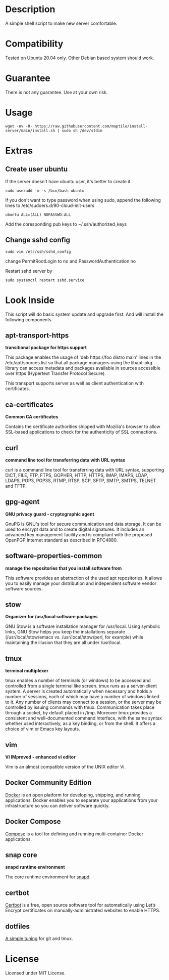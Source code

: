 # Description

A simple shell script to make new server comfortable.

# Compatibility

Tested on Ubuntu 20.04 only. Other Debian based system should work.

# Guarantee

There is not any guarantee. Use at your own risk.

# Usage

```
wget -nv -O- https://raw.githubusercontent.com/maptile/install-server/main/install.sh | sudo sh /dev/stdin
```

# Extras

## Create user ubuntu

If the server doesn't have ubuntu user, it's better to create it.

```
sudo useradd -m -s /bin/bash ubuntu
```

If you don't want to type password when using sudo, append the following lines to /etc/sudoers.d/90-cloud-init-users

```
ubuntu ALL=(ALL) NOPASSWD:ALL
```

Add the coresponding pub keys to ~/.ssh/authorized_keys

## Change sshd config

```
sudo vim /etc/ssh/sshd_config
```

change PermitRootLogin to no and PasswordAuthentication no

Restart sshd server by

```
sudo systemctl restart sshd.service
```

# Look Inside

This script will do basic system update and upgrade first. And will install the following components.

## apt-transport-https

**transitional package for https support**

This package enables the usage of 'deb https://foo distro main' lines in the /etc/apt/sources.list so that all package managers using the libapt-pkg library can access metadata and packages available in sources accessible over https (Hypertext Transfer Protocol Secure).

This transport supports server as well as client authentication with certificates.

## ca-certificates

**Common CA certificates**

Contains the certificate authorities shipped with Mozilla's browser to allow SSL-based applications to check for the authenticity of SSL connections.

## curl

**command line tool for transferring data with URL syntax**

curl is a command line tool for transferring data with URL syntax, supporting DICT, FILE, FTP, FTPS, GOPHER, HTTP, HTTPS, IMAP, IMAPS, LDAP, LDAPS, POP3, POP3S, RTMP, RTSP, SCP, SFTP, SMTP, SMTPS, TELNET and TFTP.

## gpg-agent

**GNU privacy guard - cryptographic agent**

GnuPG is GNU's tool for secure communication and data storage. It can be used to encrypt data and to create digital signatures. It includes an advanced key management facility and is compliant with the proposed OpenPGP Internet standard as described in RFC4880.

## software-properties-common

**manage the repositories that you install software from**

This software provides an abstraction of the used apt repositories. It allows you to easily manage your distribution and independent software vendor software sources.

## stow

**Organizer for /usr/local software packages**

GNU Stow is a software installation manager for /usr/local. Using symbolic links, GNU Stow helps you keep the installations separate (/usr/local/stow/emacs vs. /usr/local/stow/perl, for example) while maintaining the illusion that they are all under /usr/local.

## tmux

**terminal multiplexer**

tmux enables a number of terminals (or windows) to be accessed and controlled from a single terminal like screen. tmux runs as a server-client system. A server is created automatically when necessary and holds a number of sessions, each of which may have a number of windows linked to it. Any number of clients may connect to a session, or the server may be controlled by issuing commands with tmux. Communication takes place through a socket, by default placed in /tmp. Moreover tmux provides a consistent and well-documented command interface, with the same syntax whether used interactively, as a key binding, or from the shell. It offers a choice of vim or Emacs key layouts.

## vim

**Vi IMproved - enhanced vi editor**

Vim is an almost compatible version of the UNIX editor Vi.

## Docker Community Edition

[Docker](https://docs.docker.com/get-docker/) is an open platform for developing, shipping, and running applications. Docker enables you to separate your applications from your infrastructure so you can deliver software quickly.

## Docker Compose

[Compose](https://docs.docker.com/compose/) is a tool for defining and running multi-container Docker applications.

## snap core

**snapd runtime environment**

The core runtime environment for [snapd](https://snapcraft.io/).

## certbot

[Certbot](https://certbot.eff.org) is a free, open source software tool for automatically using Let’s Encrypt certificates on manually-administrated websites to enable HTTPS.

## dotfiles

[A simple tuning](https://github.com/maptile/dotfiles) for git and tmux.

# License

Licensed under MIT License.
